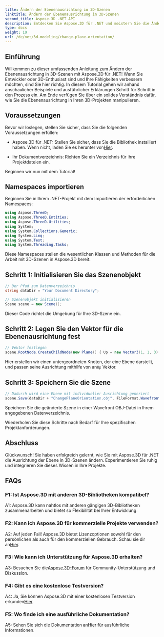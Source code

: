 ```yaml
---
title: Ändern der Ebenenausrichtung in 3D-Szenen
linktitle: Ändern der Ebenenausrichtung in 3D-Szenen
second_title: Aspose.3D .NET API
description: Entdecken Sie Aspose.3D für .NET und meistern Sie die Änderung der Ebenenausrichtung in 3D-Szenen. Befolgen Sie unsere Schritt-für-Schritt-Anleitung für eine nahtlose Integration.
type: docs
weight: 10
url: /de/net/3d-modeling/change-plane-orientation/
---
```

## Einführung

Willkommen zu dieser umfassenden Anleitung zum Ändern der Ebenenausrichtung in 3D-Szenen mit Aspose.3D für .NET! Wenn Sie Entwickler oder 3D-Enthusiast sind und Ihre Fähigkeiten verbessern möchten, sind Sie hier richtig. In diesem Tutorial gehen wir anhand anschaulicher Beispiele und ausführlicher Erklärungen Schritt für Schritt in den Prozess ein. Am Ende verfügen Sie über ein solides Verständnis dafür, wie Sie die Ebenenausrichtung in Ihren 3D-Projekten manipulieren.

## Voraussetzungen

Bevor wir loslegen, stellen Sie sicher, dass Sie die folgenden Voraussetzungen erfüllen:

-  Aspose.3D für .NET: Stellen Sie sicher, dass Sie die Bibliothek installiert haben. Wenn nicht, laden Sie es herunter von[Hier](https://releases.aspose.com/3d/net/).

- Ihr Dokumentverzeichnis: Richten Sie ein Verzeichnis für Ihre Projektdateien ein.

Beginnen wir nun mit dem Tutorial!

## Namespaces importieren

Beginnen Sie in Ihrem .NET-Projekt mit dem Importieren der erforderlichen Namespaces:

```csharp
using Aspose.ThreeD;
using Aspose.ThreeD.Entities;
using Aspose.ThreeD.Utilities;
using System;
using System.Collections.Generic;
using System.Linq;
using System.Text;
using System.Threading.Tasks;
```

Diese Namespaces stellen die wesentlichen Klassen und Methoden für die Arbeit mit 3D-Szenen in Aspose.3D bereit.

## Schritt 1: Initialisieren Sie das Szenenobjekt

```csharp
// Der Pfad zum Datenverzeichnis
string dataDir = "Your Document Directory";

// Szenenobjekt initialisieren
Scene scene = new Scene();
```

Dieser Code richtet die Umgebung für Ihre 3D-Szene ein.

## Schritt 2: Legen Sie den Vektor für die Ebenenausrichtung fest

```csharp
// Vektor festlegen
scene.RootNode.CreateChildNode(new Plane() { Up = new Vector3(1, 1, 3) });
```

 Hier erstellen wir einen untergeordneten Knoten, der eine Ebene darstellt, und passen seine Ausrichtung mithilfe von an`Up` Vektor.

## Schritt 3: Speichern Sie die Szene

```csharp
// Dadurch wird eine Ebene mit individueller Ausrichtung generiert
scene.Save(dataDir + "ChangePlaneOrientation.obj", FileFormat.WavefrontOBJ);
```

Speichern Sie die geänderte Szene in einer Wavefront OBJ-Datei in Ihrem angegebenen Datenverzeichnis.

Wiederholen Sie diese Schritte nach Bedarf für Ihre spezifischen Projektanforderungen.

## Abschluss

Glückwunsch! Sie haben erfolgreich gelernt, wie Sie mit Aspose.3D für .NET die Ausrichtung der Ebene in 3D-Szenen ändern. Experimentieren Sie ruhig und integrieren Sie dieses Wissen in Ihre Projekte.

## FAQs

### F1: Ist Aspose.3D mit anderen 3D-Bibliotheken kompatibel?

A1: Aspose.3D kann nahtlos mit anderen gängigen 3D-Bibliotheken zusammenarbeiten und bietet so Flexibilität bei Ihrer Entwicklung.

### F2: Kann ich Aspose.3D für kommerzielle Projekte verwenden?

 A2: Auf jeden Fall! Aspose.3D bietet Lizenzoptionen sowohl für den persönlichen als auch für den kommerziellen Gebrauch. Schau sie dir an[Hier](https://purchase.aspose.com/buy).

### F3: Wie kann ich Unterstützung für Aspose.3D erhalten?

 A3: Besuchen Sie die[Aspose.3D-Forum](https://forum.aspose.com/c/3d/18) für Community-Unterstützung und Diskussion.

### F4: Gibt es eine kostenlose Testversion?

 A4: Ja, Sie können Aspose.3D mit einer kostenlosen Testversion erkunden[Hier](https://releases.aspose.com/).

### F5: Wo finde ich eine ausführliche Dokumentation?

 A5: Sehen Sie sich die Dokumentation an[Hier](https://reference.aspose.com/3d/net/) für ausführliche Informationen.